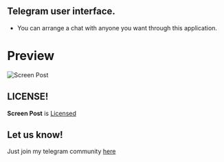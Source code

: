 ## Telegram user interface. 
* You can arrange a chat with anyone you want through this application.

# Preview
![Screen Post](https://github.com/mi-ghanshyam/vimeo_video_player/blob/master/assets/vimeo.gif?raw=true)

LICENSE!
------------
**Screen Post** is [Licensed](https://github.com/betta347/screen_post/blob/default/LICENSE)

Let us know!
------------
Just join my telegram community [here](https://t.me/+kvsxAPluXpdmODQy)